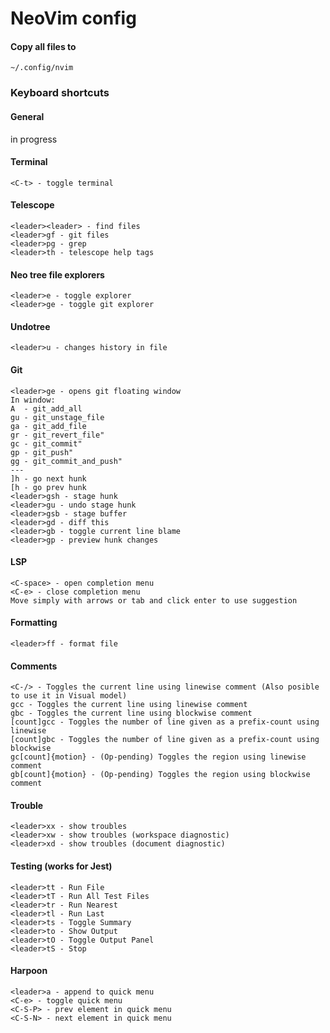 # NeoVim config

#### Copy all files to

`~/.config/nvim`

### Keyboard shortcuts

#### General

in progress

#### Terminal
`<C-t> - toggle terminal`

#### Telescope

```
<leader><leader> - find files
<leader>gf - git files
<leader>pg - grep
<leader>th - telescope help tags
```

#### Neo tree file explorers
```
<leader>e - toggle explorer
<leader>ge - toggle git explorer
```


#### Undotree
```<leader>u - changes history in file```

#### Git

```
<leader>ge - opens git floating window
In window:
A  - git_add_all
gu - git_unstage_file
ga - git_add_file
gr - git_revert_file"
gc - git_commit"
gp - git_push"
gg - git_commit_and_push"
---
]h - go next hunk
[h - go prev hunk
<leader>gsh - stage hunk
<leader>gu - undo stage hunk
<leader>gsb - stage buffer 
<leader>gd - diff this 
<leader>gb - toggle current line blame
<leader>gp - preview hunk changes
```

#### LSP
```
<C-space> - open completion menu
<C-e> - close completion menu
Move simply with arrows or tab and click enter to use suggestion
```

#### Formatting

`<leader>ff - format file`

#### Comments

```
<C-/> - Toggles the current line using linewise comment (Also posible to use it in Visual model)
gcc - Toggles the current line using linewise comment
gbc - Toggles the current line using blockwise comment
[count]gcc - Toggles the number of line given as a prefix-count using linewise
[count]gbc - Toggles the number of line given as a prefix-count using blockwise
gc[count]{motion} - (Op-pending) Toggles the region using linewise comment
gb[count]{motion} - (Op-pending) Toggles the region using blockwise comment
```

#### Trouble
```
<leader>xx - show troubles
<leader>xw - show troubles (workspace diagnostic)
<leader>xd - show troubles (document diagnostic)
```


#### Testing (works for Jest)
```
<leader>tt - Run File
<leader>tT - Run All Test Files
<leader>tr - Run Nearest
<leader>tl - Run Last
<leader>ts - Toggle Summary
<leader>to - Show Output
<leader>tO - Toggle Output Panel
<leader>tS - Stop 
```

#### Harpoon
```
<leader>a - append to quick menu
<C-e> - toggle quick menu
<C-S-P> - prev element in quick menu
<C-S-N> - next element in quick menu
```


